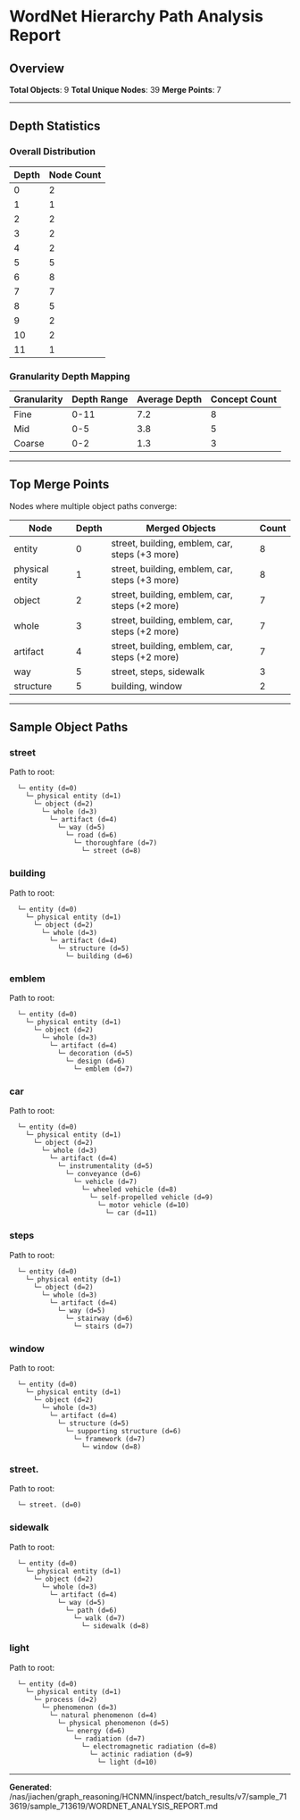 # WordNet Hierarchy Path Analysis Report

## Overview

**Total Objects**: 9
**Total Unique Nodes**: 39
**Merge Points**: 7

---

## Depth Statistics

### Overall Distribution

| Depth | Node Count |
|-------|------------|
| 0 | 2 |
| 1 | 1 |
| 2 | 2 |
| 3 | 2 |
| 4 | 2 |
| 5 | 5 |
| 6 | 8 |
| 7 | 7 |
| 8 | 5 |
| 9 | 2 |
| 10 | 2 |
| 11 | 1 |

### Granularity Depth Mapping


| Granularity | Depth Range | Average Depth | Concept Count |
|-------------|-------------|---------------|---------------|
| Fine | 0-11 | 7.2 | 8 |
| Mid | 0-5 | 3.8 | 5 |
| Coarse | 0-2 | 1.3 | 3 |

---

## Top Merge Points

Nodes where multiple object paths converge:

| Node | Depth | Merged Objects | Count |
|------|-------|----------------|-------|
| entity | 0 | street, building, emblem, car, steps (+3 more) | 8 |
| physical entity | 1 | street, building, emblem, car, steps (+3 more) | 8 |
| object | 2 | street, building, emblem, car, steps (+2 more) | 7 |
| whole | 3 | street, building, emblem, car, steps (+2 more) | 7 |
| artifact | 4 | street, building, emblem, car, steps (+2 more) | 7 |
| way | 5 | street, steps, sidewalk | 3 |
| structure | 5 | building, window | 2 |

---

## Sample Object Paths


### street

Path to root:
```
  └─ entity (d=0)
    └─ physical entity (d=1)
      └─ object (d=2)
        └─ whole (d=3)
          └─ artifact (d=4)
            └─ way (d=5)
              └─ road (d=6)
                └─ thoroughfare (d=7)
                  └─ street (d=8)
```

### building

Path to root:
```
  └─ entity (d=0)
    └─ physical entity (d=1)
      └─ object (d=2)
        └─ whole (d=3)
          └─ artifact (d=4)
            └─ structure (d=5)
              └─ building (d=6)
```

### emblem

Path to root:
```
  └─ entity (d=0)
    └─ physical entity (d=1)
      └─ object (d=2)
        └─ whole (d=3)
          └─ artifact (d=4)
            └─ decoration (d=5)
              └─ design (d=6)
                └─ emblem (d=7)
```

### car

Path to root:
```
  └─ entity (d=0)
    └─ physical entity (d=1)
      └─ object (d=2)
        └─ whole (d=3)
          └─ artifact (d=4)
            └─ instrumentality (d=5)
              └─ conveyance (d=6)
                └─ vehicle (d=7)
                  └─ wheeled vehicle (d=8)
                    └─ self-propelled vehicle (d=9)
                      └─ motor vehicle (d=10)
                        └─ car (d=11)
```

### steps

Path to root:
```
  └─ entity (d=0)
    └─ physical entity (d=1)
      └─ object (d=2)
        └─ whole (d=3)
          └─ artifact (d=4)
            └─ way (d=5)
              └─ stairway (d=6)
                └─ stairs (d=7)
```

### window

Path to root:
```
  └─ entity (d=0)
    └─ physical entity (d=1)
      └─ object (d=2)
        └─ whole (d=3)
          └─ artifact (d=4)
            └─ structure (d=5)
              └─ supporting structure (d=6)
                └─ framework (d=7)
                  └─ window (d=8)
```

### street.

Path to root:
```
  └─ street. (d=0)
```

### sidewalk

Path to root:
```
  └─ entity (d=0)
    └─ physical entity (d=1)
      └─ object (d=2)
        └─ whole (d=3)
          └─ artifact (d=4)
            └─ way (d=5)
              └─ path (d=6)
                └─ walk (d=7)
                  └─ sidewalk (d=8)
```

### light

Path to root:
```
  └─ entity (d=0)
    └─ physical entity (d=1)
      └─ process (d=2)
        └─ phenomenon (d=3)
          └─ natural phenomenon (d=4)
            └─ physical phenomenon (d=5)
              └─ energy (d=6)
                └─ radiation (d=7)
                  └─ electromagnetic radiation (d=8)
                    └─ actinic radiation (d=9)
                      └─ light (d=10)
```

---

**Generated**: /nas/jiachen/graph_reasoning/HCNMN/inspect/batch_results/v7/sample_713619/sample_713619/WORDNET_ANALYSIS_REPORT.md
